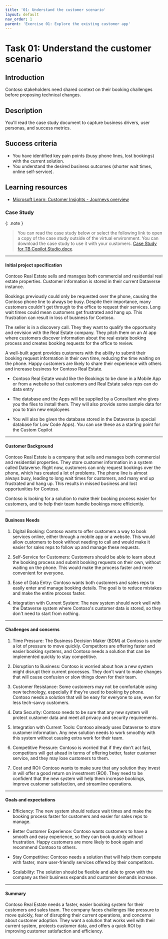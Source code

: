 ```yaml
---
title: '01: Understand the customer scenario'
layout: default
nav_order: 1
parent: 'Exercise 01: Explore the existing customer app'
---
```


# Task 01: Understand the customer scenario

## Introduction

Contoso stakeholders need shared context on their booking challenges before proposing technical changes.

## Description

You'll read the case study document to capture business drivers, user personas, and success metrics.

## Success criteria

- You have identified key pain points (busy phone lines, lost bookings) with the current solution. 
- You understand the desired business outcomes (shorter wait times, online self-service).

## Learning resources

- <a href="https://learn.microsoft.com/en-us/dynamics365/customer-insights/journeys/real-time-marketing-overview" target="_blank" rel="noopener noreferrer">
  Microsoft Learn: Customer Insights - Journeys overview
</a>

### Case Study

{: .note }
> You can read the case study below or select the following link to open a copy of the case study outside of the virtual environment. You can download the case study to use it with your customers. [Case Study for TB Copilot Studio.docx](../../media/CaseStudyforTBCopilotStudio.docx). 

---

#### Initial project specification

Contoso Real Estate sells and manages both commercial and residential real estate properties. Customer information is stored in their current Dataverse instance.

Bookings previously could only be requested over the phone, causing the Contoso phone line to always be busy. Despite their importance, many customers couldn't get through to the office to request their services. Long wait times could mean customers get frustrated and hang up. This frustration can result in loss of business for Contoso.

The seller is in a discovery call. They they want to qualify the opportunity and envision with the Real Estate company. They pitch them on an AI app where customers discover information about the real estate booking process and creates booking requests for the office to review.

A well-built agent provides customers with the ability to submit their booking request information in their own time, reducing the time waiting on the phone. Happy customers are likely to share their experience with others and increase business for Contoso Real Estate.

- Contoso Real Estate would like the Bookings to be done in a Mobile App or from a website so that customers and Real Estate sales reps can do data entry

- The database and the Apps will be supplied by a Consultant who gives you the files to install them. They will also provide some sample data for you to train new employees

- You will also be given the database stored in the Dataverse (a special database for Low Code Apps). You can use these as a starting point for the Custom Copilot

---

#### Customer Background

Contoso Real Estate is a company that sells and manages both commercial and residential properties. They store customer information in a system called Dataverse. Right now, customers can only request bookings over the phone, which has created a lot of problems. The phone line is almost always busy, leading to long wait times for customers, and many end up frustrated and hang up. This results in missed business and lost opportunities for Contoso.

Contoso is looking for a solution to make their booking process easier for customers, and to help their team handle bookings more efficiently.

---

#### Business Needs

1. Digital Booking: Contoso wants to offer customers a way to book services online, either through a mobile app or a website. This would allow customers to book without needing to call and would make it easier for sales reps to follow up and manage these requests.

2. Self-Service for Customers: Customers should be able to learn about the booking process and submit booking requests on their own, without waiting on the phone. This would make the process faster and more convenient for everyone.

3. Ease of Data Entry: Contoso wants both customers and sales reps to easily enter and manage booking details. The goal is to reduce mistakes and make the entire process faster.

4. Integration with Current System: The new system should work well with the Dataverse system where Contoso's customer data is stored, so they don't need to start from nothing.

---

#### Challenges and concerns

1. Time Pressure: The Business Decision Maker (BDM) at Contoso is under a lot of pressure to move quickly. Competitors are offering faster and easier booking systems, and Contoso needs a solution that can be implemented quickly to stay competitive.

2. Disruption to Business: Contoso is worried about how a new system might disrupt their current processes. They don't want to make changes that will cause confusion or slow things down for their team.

3. Customer Resistance: Some customers may not be comfortable using new technology, especially if they're used to booking by phone. Contoso needs a solution that will be easy for everyone to use, even for less tech-savvy customers.

4. Data Security: Contoso needs to be sure that any new system will protect customer data and meet all privacy and security requirements.

5. Integration with Current Tools: Contoso already uses Dataverse to store customer information. Any new solution needs to work smoothly with this system without causing extra work for their team.

6. Competitive Pressure: Contoso is worried that if they don't act fast, competitors will get ahead in terms of offering better, faster customer service, and they may lose customers to them.

7. Cost and ROI: Contoso wants to make sure that any solution they invest in will offer a good return on investment (ROI). They need to be confident that the new system will help them increase bookings, improve customer satisfaction, and streamline operations.

---

#### Goals and expectations

- Efficiency: The new system should reduce wait times and make the booking process faster for customers and easier for sales reps to manage.

- Better Customer Experience: Contoso wants customers to have a smooth and easy experience, so they can book quickly without frustration. Happy customers are more likely to book again and recommend Contoso to others.

- Stay Competitive: Contoso needs a solution that will help them compete with faster, more user-friendly services offered by their competitors.

- Scalability: The solution should be flexible and able to grow with the company as their business expands and customer demands increase.

---

#### Summary

Contoso Real Estate needs a faster, easier booking system for their customers and sales team. The company faces challenges like pressure to move quickly, fear of disrupting their current operations, and concerns about customer adoption. They want a solution that works well with their current system, protects customer data, and offers a quick ROI by improving customer satisfaction and efficiency.